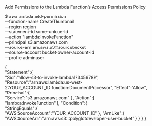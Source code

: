 Add Permissions to the Lambda Function’s Access Permissions Policy

$ aws lambda add-permission \
--function-name CreateThumbnail \
--region region \
--statement-id some-unique-id \
--action "lambda:InvokeFunction" \
--principal s3.amazonaws.com \
--source-arn arn:aws:s3:::sourcebucket \
--source-account bucket-owner-account-id \
--profile adminuser

{  
   "Statement":{  
      "Sid":"allow-s3-to-invoke-lambda123456789",
      "Resource":"arn:aws:lambda:us-west-2:YOUR_ACCOUNT_ID:function:DocumentProcessor",
      "Effect":"Allow",
      "Principal":{  
         "Service":"s3.amazonaws.com"
      },
      "Action":[  
         "lambda:InvokeFunction"
      ],
      "Condition":{  
         "StringEquals":{  
            "AWS:SourceAccount":"YOUR_ACCOUNT_ID"
         },
         "ArnLike":{  
            "AWS:SourceArn":"arn:aws:s3:::polyglotdeveloper-user-bucket"
         }
      }
   }
}

